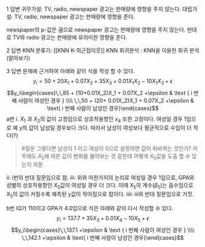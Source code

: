 1 답변
귀무가설: TV, radio, newspaper 광고는 판매량에 영향을 주지 않는다.
대립가설: TV, radio, newspaper 광고는 판매량에 영향을 준다.

newspaper의 p-값은 큼으로 newspaper 광고는 판매량에 영향을 주지 않는다. 
반대로 TV와 radio 광고는 판매량에 유의미한 영향을 준다. 

2 답변
KNN 분류기: [[KNN K-최근접이웃]]
KNN 회귀분석 : KNN을 이용한 회귀 분석(알아보기)

3 답변
문제에 근거하여 아래와 같이 식을 작성 할 수 있다.
$$y_i = 50 + 20X_1 + 0.07X_2 + 35X_3 + 0.01X_1X_2 -10X_1X_3 +\epsilon$$
$$y_i\begin{cases}\,\,85 + (10+0.01X_2)X_1 + 0.07X_2 +\epsilon & \text { i 번째 사람이 여성인 경우 } \\\\ \,\,50 + (20+ 0.01X_2)X_1 + 0.07X_2 +\epsilon & \text{ i 번째 사람이 남성인 경우}\end{cases}$$
a번
i. $X_1$ 과 $X_2$의 값이 고정임으로 상호작용항인 $x_4$ 또한 고정이다. 여성일 경우 1임으로 예 y의 값이 남성일 경우보다 크다. 따라서 남성이 여성보다 평균적으로 수입이 더 적다(?)
> #질문 
> 그렇다면 남성이 1 이고 여성이 0으로 설정하면 값이 뒤바뀌는 것인가? 아무래도 $X_5$에 따른 값이 변화를 물어보는 것 같은데 어떻게 $X_5$값을 도출 할 수 있는지 의문.

ii: i번의 반대 질문임으로 참.
iii: 위와 마찬가지의 논리로 여성일 경우 1임으로, GPA와 성별의 상호작용항인 $X_5$값이 여성일 경우 더 크다. 이때 $X_5$의 계수($\beta_5$)는 음수임으로 $X_5$의 값이 커질수록 예측된 y값이 작아짐으로 참이다.
iiii: iii와 반대 질문임으로 거짓.

b번
IQ가 110이고 GPA가 4.0임으로 식은 아래와 같이 다시 작성할 수 있다.
$$y_i = 137.7 + 35X_3 + 0.01X_4 -10X_5 +\epsilon$$
$$y_i\begin{cases}\,\,137.1 +\epsilon & \text { i 번째 사람이 여성인 경우 } \\\\ \,\,142.1 +\epsilon & \text{ i 번째 사람이 남성인 경우}\end{cases}$$

